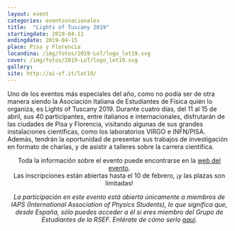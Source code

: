 ```yaml
---
layout: event
categories: eventosnacionales
title:  "Lights of Tuscany 2019"
startingdate: 2019-04-11
endingdate: 2019-04-15
place: Pisa y Florencia
locandina: /img/fotos/2019-LoT/logo_lot19.svg
cover: /img/fotos/2019-LoT/logo_lot19.svg
gallery:
site: http://ai-sf.it/lot19/
---
```


Uno de los eventos más especiales del año, como no podía ser de otra manera siendo la Asociación Italiana de Estudiantes de Física quién lo organiza, es Lights of Tuscany 2019. Durante cuatro días, del 11 al 15 de abril, sus 40 participantes, entre italianos e internacionales, disfrutarán de las ciudades de Pisa y Florencia, visitando algunas de sus grandes instalaciones científicas, como los laboratorios VIRGO e INFN/PISA. Además, tendrán la oportunidad de presentar sus trabajos de investigación en formato de charlas, y de asistir a talleres sobre la carrera científica.

<center>Toda la información sobre el evento puede encontrarse en la <a href="http://ai-sf.it/lot19/index.html">web del evento</a>.</center>
<center>Las inscripciones están abiertas hasta el 10 de febrero, ¡y las plazas son limitadas!</center>

<p><center><i>La participación en este evento está abierta únicamente a miembros de IAPS (International Association of Physics Students), lo que significa que, desde España, sólo puedes acceder a él si eres miembro del Grupo de Estudiantes de la RSEF. Entérate de cómo serlo <a href="/inscripcion/">aquí</a>.</i></center></p>

